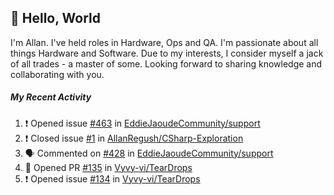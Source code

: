 ## :wave: Hello, World

I'm Allan. I've held roles in Hardware, Ops and QA. I'm passionate about all things Hardware and Software. Due to my interests, I consider myself a jack of all trades - a master of some. Looking forward to sharing knowledge and collaborating with you.

##### My Recent Activity
<!--START_SECTION:activity-->
1. ❗️ Opened issue [#463](https://github.com/EddieJaoudeCommunity/support/issues/463) in [EddieJaoudeCommunity/support](https://github.com/EddieJaoudeCommunity/support)
2. ❗️ Closed issue [#1](https://github.com/AllanRegush/CSharp-Exploration/issues/1) in [AllanRegush/CSharp-Exploration](https://github.com/AllanRegush/CSharp-Exploration)
3. 🗣 Commented on [#428](https://github.com/EddieJaoudeCommunity/support/issues/428) in [EddieJaoudeCommunity/support](https://github.com/EddieJaoudeCommunity/support)
4. 💪 Opened PR [#135](https://github.com/Vyvy-vi/TearDrops/pull/135) in [Vyvy-vi/TearDrops](https://github.com/Vyvy-vi/TearDrops)
5. ❗️ Opened issue [#134](https://github.com/Vyvy-vi/TearDrops/issues/134) in [Vyvy-vi/TearDrops](https://github.com/Vyvy-vi/TearDrops)
<!--END_SECTION:activity-->

<!--
**AllanRegush/AllanRegush** is a ✨ _special_ ✨ repository because its `README.md` (this file) appears on your GitHub profile.

Here are some ideas to get you started:

- 🔭 I’m currently working on ...
- 🌱 I’m currently learning ...
- 👯 I’m looking to collaborate on ...
- 🤔 I’m looking for help with ...
- 💬 Ask me about ...
- 📫 How to reach me: ...
- 😄 Pronouns: ...
- ⚡ Fun fact: ...
-->
